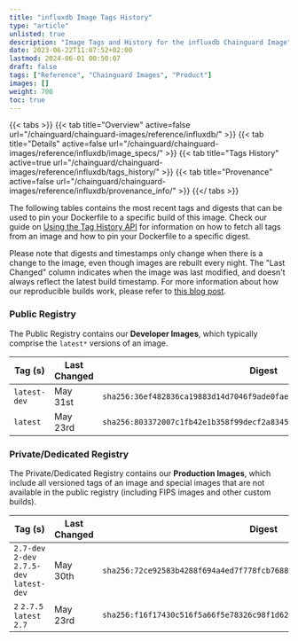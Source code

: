 ```yaml
---
title: "influxdb Image Tags History"
type: "article"
unlisted: true
description: "Image Tags and History for the influxdb Chainguard Image"
date: 2023-06-22T11:07:52+02:00
lastmod: 2024-06-01 00:50:07
draft: false
tags: ["Reference", "Chainguard Images", "Product"]
images: []
weight: 700
toc: true
---
```


{{< tabs >}}
{{< tab title="Overview" active=false url="/chainguard/chainguard-images/reference/influxdb/" >}}
{{< tab title="Details" active=false url="/chainguard/chainguard-images/reference/influxdb/image_specs/" >}}
{{< tab title="Tags History" active=true url="/chainguard/chainguard-images/reference/influxdb/tags_history/" >}}
{{< tab title="Provenance" active=false url="/chainguard/chainguard-images/reference/influxdb/provenance_info/" >}}
{{</ tabs >}}

The following tables contains the most recent tags and digests that can be used to pin your Dockerfile to a specific build of this image. Check our guide on [Using the Tag History API](/chainguard/chainguard-images/using-the-tag-history-api/) for information on how to fetch all tags from an image and how to pin your Dockerfile to a specific digest.

Please note that digests and timestamps only change when there is a change to the image, even though images are rebuilt every night. The "Last Changed" column indicates when the image was last modified, and doesn't always reflect the latest build timestamp. For more information about how our reproducible builds work, please refer to [this blog post](https://www.chainguard.dev/unchained/reproducing-chainguards-reproducible-image-builds).

### Public Registry
The Public Registry contains our **Developer Images**, which typically comprise the `latest*` versions of an image.

| Tag (s)       | Last Changed | Digest                                                                    |
|---------------|--------------|---------------------------------------------------------------------------|
|  `latest-dev` | May 31st     | `sha256:36ef482836ca19883d14d7046f9ade0faed3338129ecf119058c6e54a3b5d091` |
|  `latest`     | May 23rd     | `sha256:803372007c1fb42e1b358f99decf2a834545009e3d940b5bc54773b94b904446` |


### Private/Dedicated Registry
The Private/Dedicated Registry contains our **Production Images**, which include all versioned tags of an image and special images that are not available in the public registry (including FIPS images and other custom builds).

| Tag (s)                                     | Last Changed | Digest                                                                    |
|---------------------------------------------|--------------|---------------------------------------------------------------------------|
|  `2.7-dev` `2-dev` `2.7.5-dev` `latest-dev` | May 30th     | `sha256:72ce92583b4288f694a4ed7f778fcb76886e83a9bddc3e0b26c8018f47e9a6e9` |
|  `2` `2.7.5` `latest` `2.7`                 | May 23rd     | `sha256:f16f17430c516f5a66f5e78326c98f1d62036c3a3c1e75bc0f676fc45053cf63` |

